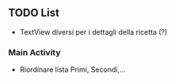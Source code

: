 ## TODO List

* TextView diversi per i dettagli della ricetta (?)

### Main Activity

* Riordinare lista Primi, Secondi,...
